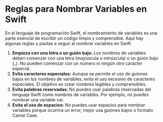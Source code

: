 # Reglas para Nombrar Variables en Swift

En el lenguaje de programación Swift, el nombramiento de variables es una parte esencial de escribir un código limpio y comprensible. Aquí hay algunas reglas y pautas a seguir al nombrar variables en Swift:

1. **Empieza con una letra o un guión bajo:** Los nombres de variables deben comenzar con una letra (mayúscula o minúscula) o un guión bajo (_). No pueden comenzar con un número ni ningún otro carácter especial.
2. **Evita caracteres especiales:** Aunque se permite el uso de guiones bajos en los nombres de variables, evita el uso excesivo de caracteres especiales. El objetivo es crear nombres legibles y comprensibles.
3. **Evita palabras reservadas:** No puedes usar palabras reservadas del lenguaje Swift como nombres de variables. Por ejemplo, no puedes nombrar una variable var.
4. **Evita el uso de espacios:** No puedes usar espacios para nombrar variables porque ocurrira un error, mejor usa guiones bajos o formato Camel Case. 
